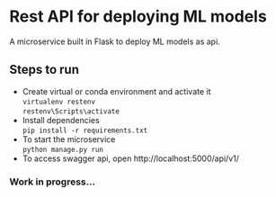 # Rest API for deploying ML models

A microservice built in Flask to deploy ML models as api.

## Steps to run
* Create virtual or conda environment and activate it  
  `virtualenv restenv`  
  `restenv\Scripts\activate`  
* Install dependencies  
  `pip install -r requirements.txt`  
* To start the microservice  
  `python manage.py run`  
* To access swagger api, open http://localhost:5000/api/v1/


### Work in progress...
